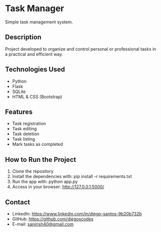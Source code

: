 
# Task Manager

Simple task management system.

## Description

Project developed to organize and control personal or professional tasks in a practical and efficient way.

## Technologies Used

- Python
- Flask
- SQLite
- HTML & CSS (Bootstrap)

## Features

- Task registration
- Task editing
- Task deletion
- Task listing
- Mark tasks as completed

## How to Run the Project

1. Clone the repository
2. Install the dependencies with:
   pip install -r requirements.txt
3. Run the app with:
   python app.py
4. Access in your browser:
   http://127.0.0.1:5000/

## Contact

- LinkedIn: https://www.linkedin.com/in/diego-santos-9b20b732b
- GitHub: https://github.com/diegoscodes
- E-mail: sanirish40@gmail.com
